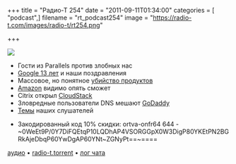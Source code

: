 +++
title = "Радио-Т 254"
date = "2011-09-11T01:34:00"
categories = [ "podcast",]
filename = "rt_podcast254"
image = "https://radio-t.com/images/radio-t/rt254.png"

+++

![](https://radio-t.com/images/radio-t/rt254.png)

- Гости из Parallels против злобных нас
- [Google 13 лет](http://mashable.com/2011/09/04/google-happy-birthday-13-years/) и наши поздравления
- Массовое, но понятное [убийство продуктов](http://www.digitaltrends.com/web/google-shuts-down-google-desktop-and-nine-other-projects/)
- [Amazon](http://techcrunch.com/2011/09/02/amazon-kindle-tablet/) видимо опять сможет
- Citrix открыл [CloudStack](http://www.opennet.ru/opennews/art.shtml?num=31654)
- Зловредные пользователи DNS мешают [GoDaddy](http://rscott.org/dns/GoDaddy_Selective_DNS_Blackouts.htm)
- [Темы](http://new.radio-t.com/2011/09/254.html) наших слушателей
* Закодированный код 10% скидки:
ortva-onfr64 644 -~0WeEt9P/0Y7DiFQEtqP10LQDhAP4VSORGGpX0W3DigP80YKEtPN2BGRkAjeDbqP60YwDgAP60YNt~ZGNyPt==~====


[аудио](https://archive.rucast.net/radio-t/media/rt_podcast254.mp3) • [radio-t.torrent](http://www.radio-t.com/torrents/rt_podcast254.mp3.torrent) • [лог чата](http://chat.radio-t.com/logs/radio-t-254.html)<audio src="https://archive.rucast.net/radio-t/media/rt_podcast254.mp3" preload="none"></audio>